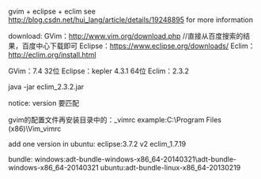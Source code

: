 gvim + eclipse + eclim
see http://blog.csdn.net/hui_lang/article/details/19248895 for more information

download:
GVim：http://www.vim.org/download.php //直接从百度搜索的结果，百度中心下载即可
Eclipse：https://www.eclipse.org/downloads/
Eclim：http://eclim.org/install.html

GVim：7.4 32位
Eclipse：kepler 4.3.1 64位
Eclim：2.3.2

java -jar eclim_2.3.2.jar  

notice: version 要匹配

gvim的配置文件再安装目录中的：_vimrc
	example:C:\Program Files (x86)\Vim\_vimrc

add one version in ubuntu:
	eclipse:3.7.2 v2
	eclim_1.7.19


bundle:
	windows:adt-bundle-windows-x86_64-20140321\adt-bundle-windows-x86_64-20140321
	ubuntu:adt-bundle-linux-x86_64-20130219
